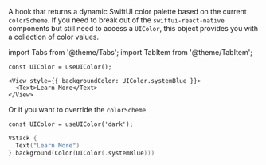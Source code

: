 ---
---

A hook that returns a dynamic SwiftUI color palette based on the current `colorScheme`. If you need to break out of the `swiftui-react-native` components but still need to access a `UIColor`, this object provides you with a collection of color values.

import Tabs from '@theme/Tabs';
import TabItem from '@theme/TabItem';

<Tabs>
<TabItem value="srn" label="swiftui-react-native">

```tsx
const UIColor = useUIColor();
```

```tsx
<View style={{ backgroundColor: UIColor.systemBlue }}>
  <Text>Learn More</Text>
</View>
```

Or if you want to override the `colorScheme`

```tsx
const UIColor = useUIColor('dark');
```

</TabItem>
<TabItem value="swiftui" label="SwiftUI">

```swift
VStack {
  Text("Learn More")
}.background(Color(UIColor(.systemBlue)))
```

</TabItem>

</Tabs>
